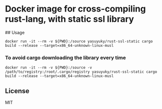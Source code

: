# Docker image for cross-compiling rust-lang, with static ssl library


##︎ Usage

```
docker run -it --rm -v ${PWD}:/source yasuyuky/rust-ssl-static cargo build --release --target=x86_64-unknown-linux-musl
```

### To avoid cargo downloading the library every time

```
docker run -it --rm -v ${PWD}:/source -v /path/to/registry:/root/.cargo/registry yasuyuky/rust-ssl-static cargo build --release --target=x86_64-unknown-linux-musl
```


## License

MIT
